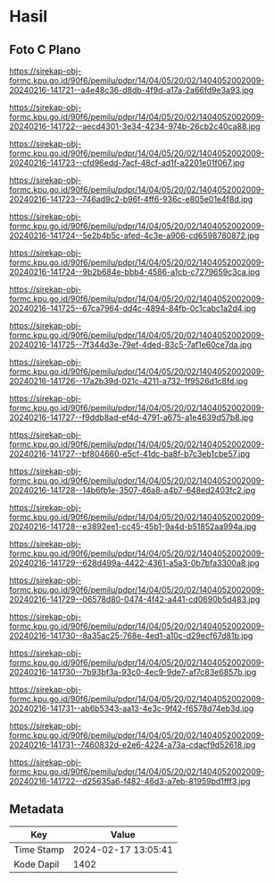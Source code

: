 # Hasil

## Foto C Plano

https://sirekap-obj-formc.kpu.go.id/90f6/pemilu/pdpr/14/04/05/20/02/1404052002009-20240216-141721--a4e48c36-d8db-4f9d-a17a-2a66fd9e3a93.jpg

https://sirekap-obj-formc.kpu.go.id/90f6/pemilu/pdpr/14/04/05/20/02/1404052002009-20240216-141722--aecd4301-3e34-4234-974b-26cb2c40ca88.jpg

https://sirekap-obj-formc.kpu.go.id/90f6/pemilu/pdpr/14/04/05/20/02/1404052002009-20240216-141723--cfd96edd-7acf-48cf-ad1f-a2201e01f067.jpg

https://sirekap-obj-formc.kpu.go.id/90f6/pemilu/pdpr/14/04/05/20/02/1404052002009-20240216-141723--746ad9c2-b96f-4ff6-936c-e805e01e4f8d.jpg

https://sirekap-obj-formc.kpu.go.id/90f6/pemilu/pdpr/14/04/05/20/02/1404052002009-20240216-141724--5e2b4b5c-afed-4c3e-a906-cd6598780872.jpg

https://sirekap-obj-formc.kpu.go.id/90f6/pemilu/pdpr/14/04/05/20/02/1404052002009-20240216-141724--9b2b684e-bbb4-4586-a1cb-c7279659c3ca.jpg

https://sirekap-obj-formc.kpu.go.id/90f6/pemilu/pdpr/14/04/05/20/02/1404052002009-20240216-141725--67ca7964-dd4c-4894-84fb-0c1cabc1a2d4.jpg

https://sirekap-obj-formc.kpu.go.id/90f6/pemilu/pdpr/14/04/05/20/02/1404052002009-20240216-141725--7f344d3e-79ef-4ded-83c5-7af1e60ce7da.jpg

https://sirekap-obj-formc.kpu.go.id/90f6/pemilu/pdpr/14/04/05/20/02/1404052002009-20240216-141726--17a2b39d-021c-4211-a732-1f9526d1c8fd.jpg

https://sirekap-obj-formc.kpu.go.id/90f6/pemilu/pdpr/14/04/05/20/02/1404052002009-20240216-141727--f9ddb8ad-ef4d-4791-a675-a1e4639d57b8.jpg

https://sirekap-obj-formc.kpu.go.id/90f6/pemilu/pdpr/14/04/05/20/02/1404052002009-20240216-141727--bf804660-e5cf-41dc-ba8f-b7c3eb1cbe57.jpg

https://sirekap-obj-formc.kpu.go.id/90f6/pemilu/pdpr/14/04/05/20/02/1404052002009-20240216-141728--14b6fb1e-3507-46a8-a4b7-648ed2403fc2.jpg

https://sirekap-obj-formc.kpu.go.id/90f6/pemilu/pdpr/14/04/05/20/02/1404052002009-20240216-141728--e3892ee1-cc45-45b1-9a4d-b51852aa994a.jpg

https://sirekap-obj-formc.kpu.go.id/90f6/pemilu/pdpr/14/04/05/20/02/1404052002009-20240216-141729--628d499a-4422-4361-a5a3-0b7bfa3300a8.jpg

https://sirekap-obj-formc.kpu.go.id/90f6/pemilu/pdpr/14/04/05/20/02/1404052002009-20240216-141729--06578d80-0474-4f42-a441-cd0690b5d483.jpg

https://sirekap-obj-formc.kpu.go.id/90f6/pemilu/pdpr/14/04/05/20/02/1404052002009-20240216-141730--8a35ac25-768e-4ed1-a10c-d29ecf67d81b.jpg

https://sirekap-obj-formc.kpu.go.id/90f6/pemilu/pdpr/14/04/05/20/02/1404052002009-20240216-141730--7b93bf3a-93c0-4ec9-9de7-af7c83e6857b.jpg

https://sirekap-obj-formc.kpu.go.id/90f6/pemilu/pdpr/14/04/05/20/02/1404052002009-20240216-141731--ab6b5343-aa13-4e3c-9f42-f6578d74eb3d.jpg

https://sirekap-obj-formc.kpu.go.id/90f6/pemilu/pdpr/14/04/05/20/02/1404052002009-20240216-141731--7460832d-e2e6-4224-a73a-cdacf9d52618.jpg

https://sirekap-obj-formc.kpu.go.id/90f6/pemilu/pdpr/14/04/05/20/02/1404052002009-20240216-141722--d25635a6-f482-46d3-a7eb-81959bd1fff3.jpg


## Metadata

| Key        | Value               |
| ---------- | ------------------- |
| Time Stamp | 2024-02-17 13:05:41 |
| Kode Dapil | 1402                |




